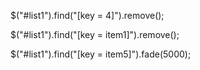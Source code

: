 $("#list1").find("[key = 4]").remove();

$("#list1").find("[key = item1]").remove();

$("#list1").find("[key = item5]").fade(5000);
